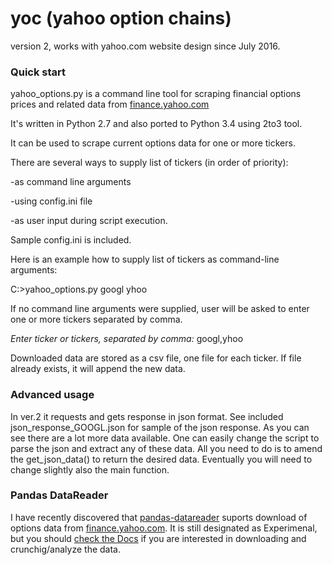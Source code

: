 # yoc (yahoo option chains)

version 2, works with yahoo.com website design since July 2016.

### Quick start

yahoo_options.py is a command line tool for scraping financial options prices and related data from <a href=http://finance.yahoo.com/>finance.yahoo.com</a>

It's written in Python 2.7 and also ported to Python 3.4 using 2to3 tool.

It can be used to scrape current options data for one or more tickers.

There are several ways to supply list of tickers (in order of priority):

-as command line arguments

-using config.ini file

-as user input during script execution.


Sample config.ini is included.

Here is an example how to supply list of tickers as command-line arguments:

C:\>yahoo_options.py googl yhoo

If no command line arguments were supplied, user will be asked to enter one or more tickers separated by comma.

_Enter ticker or tickers, separated by comma:_ googl,yhoo

Downloaded data are stored as a csv file, one file for each ticker. If file already exists, it will append the new data.

### Advanced usage

In ver.2 it requests and gets response in json format. See included json_response_GOOGL.json for sample of the json response. As you can see there are a lot more data available. One can easily change the script to parse the json and extract any of these data. All you need to do is to amend the get_json_data() to return the desired data. Eventually you will need to change slightly also the main function.

### Pandas DataReader

I have recently discovered that <a href=https://github.com/pydata/pandas-datareader>pandas-datareader</a> suports download of options data from <a href=http://finance.yahoo.com/>finance.yahoo.com</a>. It is still designated as Experimenal, but you should <a href=https://pandas-datareader.readthedocs.io/en/latest/remote_data.html>check the Docs</a> if you are interested in downloading and crunchig/analyze the data.

